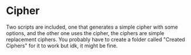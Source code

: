 # Cipher
Two scripts are included, one that generates a simple cipher with some options, and the other one uses the cipher, the ciphers are simple replacement ciphers.
You probably have to create a folder called "Created Ciphers" for it to work but idk, it might be fine.

